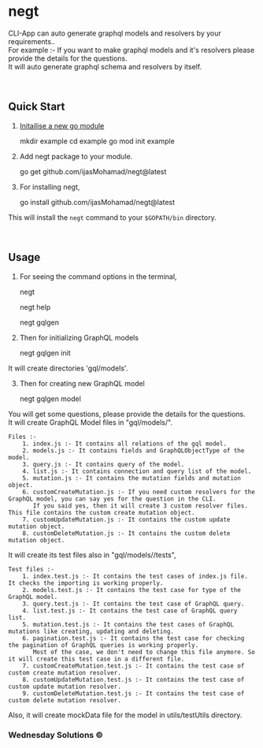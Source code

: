 # negt

CLI-App can auto generate graphql models and resolvers by your requirements.. <br>
For example :- If you want to make graphql models and it's resolvers please provide the details for the questions.<br>
It will auto generate graphql schema and resolvers by itself.

<br>
<h2><b>Quick Start</b></h2>

1. <a href="https://golang.org/doc/tutorial/create-module">Initailise a new go module</a>

    mkdir example
    cd example
    go mod init example

2. Add negt package to your module.
    
    go get github.com/ijasMohamad/negt@latest
     
3. For installing negt,
 
    go install github.com/ijasMohamad/negt@latest

This will install the `negt` command to your `$GOPATH/bin` directory.

<br>
<h2><b>Usage</b></h2>
    
1. For seeing the command options in the terminal,
  
    negt

    negt help
  
    negt gqlgen
    
2. Then for initializing GraphQL models
 
    negt gqlgen init
    
It will create directories 'gql/models'.
  
3. Then for creating new GraphQL model 
  
    negt gqlgen model
    
You will get some questions, please provide the details for the questions.<br>
It will create GraphQL Model files in "gql/models/<modelName>".

    Files :-
        1. index.js :- It contains all relations of the gql model.
        2. models.js :- It contains fields and GraphQLObjectType of the model.
        3. query.js :- It contains query of the model.
        4. list.js :- It contains connection and query list of the model.
        5. mutation.js :- It contains the mutation fields and mutation object.
        6. customCreateMutation.js :- If you need custom resolvers for the GraphQL model, you can say yes for the question in the CLI.
           If you said yes, then it will create 3 custom resolver files. This file contains the custom create mutation object.
        7. customUpdateMutation.js :- It contains the custom update mutation object.
        8. customDeleteMutation.js :- It contains the custom delete mutation object.
    
It will create its test files also in "gql/models/<modelName>/tests",
    
    Test files :-
        1. index.test.js :- It contains the test cases of index.js file. It checks the importing is working properly.
        2. models.test.js :- It contains the test case for type of the GraphQL model.
        3. query.test.js :- It contains the test case of GraphQL query.
        4. list.test.js :- It contains the test case of GraphQL query list.
        5. mutation.test.js :- It contains the test cases of GraphQL mutations like creating, updating and deleting.
        6. pagination.test.js :- It contains the test case for checking the pagination of GraphQL queries is working properly.
           Most of the case, we don't need to change this file anymore. So it will create this test case in a different file.
        7. customCreateMutation.test.js :- It contains the test case of custom create mutation resolver.
        8. customUpdateMutation.test.js :- It contains the test case of custom update mutation resolver.
        9. customDeleteMutation.test.js :- It contains the test case of custom delete mutation resolver.

Also, it will create mockData file for the model in utils/testUtils directory.


<h3>Wednesday Solutions &copy;</h3>
